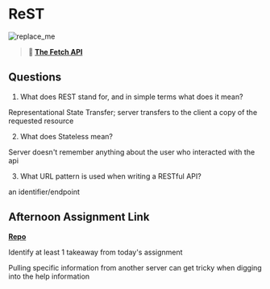 # ReST

![replace_me](https://codeworks.blob.core.windows.net/public/assets/img/illustrations/placeholder.svg)

> **📖 [The Fetch API](https://codeworksacademy.com/fs-student-guide/resources/wk4/04-Fetch)**

## Questions

1. What does REST stand for, and in simple terms what does it mean?

Representational State Transfer; server transfers to the client a copy of the requested resource

2. What does Stateless mean?

Server doesn't remember anything about the user who interacted with the api

3. What URL pattern is used when writing a RESTful API?

an identifier/endpoint

## Afternoon Assignment Link

**[Repo](https://github.com/kyleem20/Music-Is-Fun)**

Identify at least 1 takeaway from today's assignment

Pulling specific information from another server can get tricky when digging into the help information
